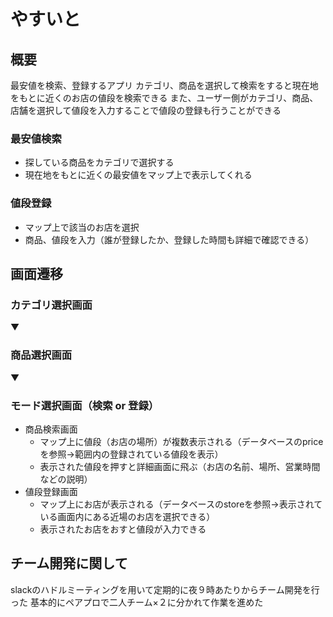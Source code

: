 # やすいと
## 概要
最安値を検索、登録するアプリ
カテゴリ、商品を選択して検索をすると現在地をもとに近くのお店の値段を検索できる
また、ユーザー側がカテゴリ、商品、店舗を選択して値段を入力することで値段の登録も行うことができる
### 最安値検索
- 探している商品をカテゴリで選択する
- 現在地をもとに近くの最安値をマップ上で表示してくれる

### 値段登録
- マップ上で該当のお店を選択
- 商品、値段を入力（誰が登録したか、登録した時間も詳細で確認できる）
## 画面遷移
### カテゴリ選択画面
▼ 
### 商品選択画面
▼
### モード選択画面（検索 or 登録）
- 商品検索画面
    - マップ上に値段（お店の場所）が複数表示される（データベースのpriceを参照→範囲内の登録されている値段を表示）
    - 表示された値段を押すと詳細画面に飛ぶ（お店の名前、場所、営業時間などの説明）
- 値段登録画面
    - マップ上にお店が表示される（データベースのstoreを参照→表示されている画面内にある近場のお店を選択できる）
    - 表示されたお店をおすと値段が入力できる
## チーム開発に関して
slackのハドルミーティングを用いて定期的に夜９時あたりからチーム開発を行った
基本的にペアプロで二人チーム×２に分かれて作業を進めた
